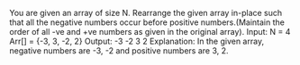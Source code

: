You are given an array of size N. Rearrange the given array in-place such that all the negative numbers occur before positive numbers.(Maintain the order of all -ve and +ve numbers as given in the original array).
Input:
N = 4
Arr[] = {-3, 3, -2, 2}
Output:
-3 -2 3 2
Explanation:
In the given array, negative numbers
are -3, -2 and positive numbers are 3, 2. 
